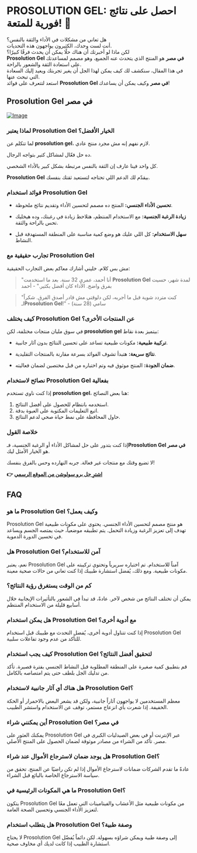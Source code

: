 # PROSOLUTION GEL: احصل على نتائج فورية للمتعة! 🚀

هل تعاني من مشكلات في الأداء والثقة بالنفس؟  
أنت لست وحدك، الكثيرون يواجهون هذه التحديات.  
لكن ماذا لو أخبرتك أن هناك حلًا يمكن أن يحدث فرقًا كبيرًا؟  
**Prosolution Gel في مصر** هو المنتج الذي يتحدث عنه الجميع، وهو مصمم لمساعدتك على استعادة الثقة والشعور بالراحة.  
في هذا المقال، سنكشف لك كيف يمكن لهذا الجل أن يغير تجربتك ويعيد إليك السعادة التي تبحث عنها.  
استعد لتتعرف على فوائد **Prosolution Gel في مصر** وكيف يمكن أن يساعدك!

## Prosolution Gel في مصر

[![Image](https://www2.sellhealth.com/221/ProSolGel_ScrCap_400x400.jpg)](https://gchaffi.com/BTMq4hoz)

### لماذا يعتبر Prosolution Gel الخيار الأفضل؟

لما تتكلم عن **prosolution gel**، لازم نفهم إنه مش مجرد منتج عادي. 

ده حل فعّال لمشاكل كتير بتواجه الرجال.

كل واحد فينا عارف إن الثقة بالنفس مرتبطة بشكل كبير بالأداء الشخصي.

**Prosolution Gel** بيقدّم لك الدعم اللي تحتاجه لتستعيد ثقتك بنفسك.

### فوائد استخدام Prosolution Gel

- **تحسين الأداء الجنسي:** 
  المنتج ده مصمم لتحسين الأداء وتقديم نتائج ملحوظة.
  
- **زيادة الرغبة الجنسية:** 
  مع الاستخدام المنتظم، هتلاحظ زيادة في رغبتك، وده هيخليك تحس بالراحة والثقة.

- **سهل الاستخدام:** 
  كل اللي عليك هو وضع كمية مناسبة على المنطقة المستهدفة قبل النشاط.

### تجارب حقيقية مع Prosolution Gel

مش بس كلام. خليني أشارك معاكم بعض التجارب الحقيقية:

> "أنا أحمد، عمري 32 سنة. بعد ما استخدمت **Prosolution Gel** لمدة شهر، حسيت بفرق واضح. الأداء كان أفضل بكثير." - أحمد

> "كنت متردد شوية قبل ما أجربه، لكن دلوقتي مش قادر أصدق الفرق. شكراً لـ**Prosolution Gel**!" - سامي (28 سنة)

### كيف يختلف Prosolution Gel عن المنتجات الأخرى؟

في سوق مليان منتجات مختلفة، لكن **prosolution gel** بيتميز بعدة نقاط:

- **تركيبة طبيعية:** 
  مكونات طبيعية تساعد على تحسين النتائج بدون آثار جانبية.
  
- **نتائج سريعة:** 
  هتبدأ تشوف الفوائد بسرعة مقارنة بالمنتجات التقليدية.

- **ضمان الجودة:** 
  المنتج موثوق فيه وتم اختباره من قبل مختصين لضمان فعاليته.

### نصائح لاستخدام Prosolution Gel بفعالية

إذا كنت ناوي تستخدم **prosolution gel**، هنا بعض النصائح:

1. استخدمه بانتظام للحصول على أفضل النتائج.
2. اتبع التعليمات المكتوبة على العبوة بدقة.
3. حاول المحافظة على نمط حياة صحي لدعم النتائج.

### خلاصة القول

إذا كنت بتدور على حل لمشاكل الأداء أو الرغبة الجنسية، فـ**Prosolution Gel في مصر** هو الخيار الأمثل ليك.

لا تضيع وقتك مع منتجات غير فعالة. جربه النهارده وحس بالفرق بنفسك!



**👉 [اشترِ جل برو سولوشن من الموقع الرسمي](https://gchaffi.com/BTMq4hoz)**

## FAQ

### ما هو Prosolution Gel وكيف يعمل؟
Prosolution Gel هو منتج مصمم لتحسين الأداء الجنسي. يحتوي على مكونات طبيعية تهدف إلى تعزيز الرغبة وزيادة التحمل. يتم تطبيقه موضعياً، حيث يمتصه الجسم ويساعد في تحسين الدورة الدموية.

### هل Prosolution Gel آمن للاستخدام؟
نعم، يعتبر Prosolution Gel آمناً للاستخدام. تم اختباره سريرياً وتحتوي تركيبته على مكونات طبيعية. ومع ذلك، يُفضل استشارة طبيبك إذا كنت تعاني من حالات صحية معينة.

### كم من الوقت يستغرق رؤية النتائج؟
يمكن أن تختلف النتائج من شخص لآخر. عادةً، قد تبدأ في الشعور بالتأثيرات الإيجابية خلال أسابيع قليلة من الاستخدام المنتظم.

### هل يمكن استخدام Prosolution Gel مع أدوية أخرى؟
إذا كنت تتناول أدوية أخرى، يُفضل التحدث مع طبيبك قبل استخدام Prosolution Gel للتأكد من عدم وجود تفاعلات سلبية.

### كيف يجب استخدام Prosolution Gel لتحقيق أفضل النتائج؟
قم بتطبيق كمية صغيرة على المنطقة المطلوبة قبل النشاط الجنسي بفترة قصيرة. تأكد من تدليك الجل بلطف حتى يتم امتصاصه بالكامل.

### هل هناك أي آثار جانبية لاستخدام Prosolution Gel؟
معظم المستخدمين لا يواجهون آثاراً جانبية، ولكن قد يشعر البعض بالاحمرار أو الحكة الخفيفة. إذا شعرت بأي انزعاج مستمر، توقف عن الاستخدام واستشر الطبيب.

### أين يمكنني شراء Prosolution Gel في مصر؟
يمكنك العثور على Prosolution Gel عبر الإنترنت أو في بعض الصيدليات الكبرى في مصر. تأكد من الشراء من مصادر موثوقة لضمان الحصول على المنتج الأصلي.

### هل يوجد ضمان لاسترجاع الأموال عند شراء Prosolution Gel؟
عادةً ما تقدم الشركات ضمانات لاسترجاع الأموال إذا لم تكن راضيًا عن المنتج. تحقق من سياسة الاسترجاع الخاصة بالبائع قبل الشراء.

### ما هي المكونات الرئيسية في Prosolution Gel؟
يتكون Prosolution Gel من مكونات طبيعية مثل الأعشاب والفيتامينات التي تعمل معًا لتعزيز الأداء الجنسي وتحسين الصحة العامة.

### هل يتطلب استخدام Prosolution Gel وصفة طبية؟
لا يحتاج Prosolution Gel إلى وصفة طبية ويمكن شراؤه بسهولة. لكن دائماً يُفضّل استشارة الطبيب إذا كانت لديك أي مخاوف صحية.
